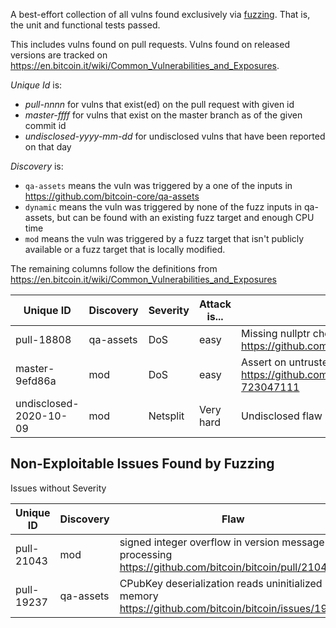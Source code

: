 A best-effort collection of all vulns found exclusively via [fuzzing](https://github.com/bitcoin/bitcoin/blob/master/doc/fuzzing.md). That is, the unit and functional tests passed.

This includes vulns found on pull requests. Vulns found on released versions are tracked on https://en.bitcoin.it/wiki/Common_Vulnerabilities_and_Exposures.

_Unique Id_ is:

* _pull-nnnn_ for vulns that exist(ed) on the pull request with given id
* _master-ffff_ for vulns that exist on the master branch as of the given commit id
* _undisclosed-yyyy-mm-dd_ for undisclosed vulns that have been reported on that day

_Discovery_ is:

* `qa-assets` means the vuln was triggered by a one of the inputs in https://github.com/bitcoin-core/qa-assets
* `dynamic` means the vuln was triggered by none of the fuzz inputs in qa-assets, but can be found with an existing fuzz target and enough CPU time
* `mod` means the vuln was triggered by a fuzz target that isn't publicly available or a fuzz target that is locally modified.

The remaining columns follow the definitions from https://en.bitcoin.it/wiki/Common_Vulnerabilities_and_Exposures


| Unique ID              | Discovery | Severity | Attack is... | Flaw                  |
|------------------------|-----------|----------|--------------|-----------------------|
| pull-18808             | qa-assets | DoS      | easy         | Missing nullptr check https://github.com/bitcoin/bitcoin/pull/18808#discussion_r417307258 |
| master-9efd86a         | mod       | DoS      | easy         | Assert on untrusted input https://github.com/bitcoin/bitcoin/pull/20317#issuecomment-723047111 |
| undisclosed-2020-10-09 | mod       | Netsplit | Very hard    | Undisclosed flaw |

## Non-Exploitable Issues Found by Fuzzing

Issues without Severity

| Unique ID              | Discovery | Flaw                  |
|------------------------|-----------|-----------------------|
| pull-21043             | mod       | signed integer overflow in version message processing https://github.com/bitcoin/bitcoin/pull/21043 |
| pull-19237             | qa-assets | CPubKey deserialization reads uninitialized memory https://github.com/bitcoin/bitcoin/issues/19235 |